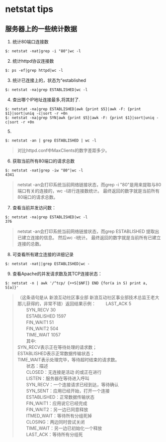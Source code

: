 # netstat tips

## 服务器上的一些统计数据
1. 统计80端口连接数
```shell
$: netstat -nat|grep -i "80"|wc -l
```

2. 统计httpd协议连接数
```shell
$: ps -ef|grep httpd|wc -l
```

3. 统计已连接上的，状态为“established
```shell
$: netstat -na|grep ESTABLISHED|wc -l
```

4. 查出哪个IP地址连接最多,将其封了.
```shell
$: netstat -na|grep ESTABLISHED|awk {print $5}|awk -F: {print $1}|sort|uniq -c|sort -r +0n
$: netstat -na|grep SYN|awk {print $5}|awk -F: {print $1}|sort|uniq -c|sort -r +0n
```

5. 
```shell
$: netstat -an | grep ESTABLISHED | wc -l
```
> 对比httpd.conf中MaxClients的数字差距多少。

6. 获取当前所有80端口的请求总数
```shell
$: netstat -nat|grep -iw "80"|wc -l
4341
```
> netstat -an会打印系统当前网络链接状态，而grep -i "80"是用来提取与80端口有关的连接的，wc -l进行连接数统计。
最终返回的数字就是当前所有80端口的请求总数。

7. 查看当前并发访问数：
```shell
$: netstat -na|grep ESTABLISHED|wc -l
376
```
> netstat -an会打印系统当前网络链接状态，而grep ESTABLISHED 提取出已建立连接的信息。 然后wc -l统计。
最终返回的数字就是当前所有已建立连接的总数。

8. 可查看所有建立连接的详细记录
```shell
$: netstat -nat||grep ESTABLISHED|wc - 
```

9. 查看Apache的并发请求数及其TCP连接状态：
 ```shell
$: netstat -n | awk '/^tcp/ {++S[$NF]} END {for(a in S) print a, S[a]}'
```
>（这条语句是从 新浪互动社区事业部 新浪互动社区事业部技术总监王老大那儿获得的，非常不错）返回结果示例：
　　LAST_ACK 5  
　　SYN_RECV 30  
　　ESTABLISHED 1597  
　　FIN_WAIT1 51  
　　FIN_WAIT2 504  
　　TIME_WAIT 1057  
　　其中:  
  SYN_RECV表示正在等待处理的请求数；  
  ESTABLISHED表示正常数据传输状态；  
  TIME_WAIT表示处理完毕，等待超时结束的请求数。  
　　状态：描述  
　　CLOSED：无连接是活动 的或正在进行  
　　LISTEN：服务器在等待进入呼叫  
　　SYN_RECV：一个连接请求已经到达，等待确认  
　　SYN_SENT：应用已经开始，打开一个连接  
　　ESTABLISHED：正常数据传输状态  
　　FIN_WAIT1：应用说它已经完成  
　　FIN_WAIT2：另一边已同意释放  
　　ITMED_WAIT：等待所有分组死掉  
　　CLOSING：两边同时尝试关闭  
　　TIME_WAIT：另一边已初始化一个释放  
　　LAST_ACK：等待所有分组死  

　　

